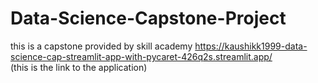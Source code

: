 # Data-Science-Capstone-Project
this is a capstone provided by skill academy 
https://kaushikk1999-data-science-cap-streamlit-app-with-pycaret-426q2s.streamlit.app/         
(this is the link to the application)
